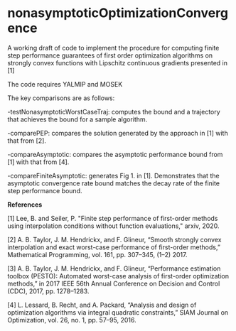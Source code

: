 # nonasymptoticOptimizationConvergence

A working draft of code to implement the procedure for computing finite step performance guarantees of first order
optimization algorithms on strongly convex functions with Lipschitz continuous gradients presented in [1]


The code requires YALMIP and MOSEK

The key comparisons are as follows:

-testNonasymptoticWorstCaseTraj: computes the bound and a trajectory that achieves the bound for a sample algorithm.

-comparePEP: compares the solution generated by the approach in [1] with that from [2].

-compareAsymptotic: compares the asymptotic performance bound from [1] with that from [4].

-compareFiniteAsymptotic: generates Fig 1. in [1]. Demonstrates that the asymptotic convergence rate bound matches the decay
rate of the finite step performance bound.

**References**

[1] Lee, B. and Seiler, P. "Finite step performance of first-order methods using interpolation conditions without function evaluations," arxiv, 2020. 

[2] A. B. Taylor, J. M. Hendrickx, and F. Glineur, “Smooth strongly convex interpolation and exact worst-case performance 
of first-order methods,” Mathematical Programming, vol. 161, pp. 307–345, (1–2) 2017. 

[3] A. B. Taylor, J. M. Hendrickx, and F. Glineur, “Performance estimation toolbox (PESTO): Automated worst-case analysis 
of first-order optimization methods,” in 2017 IEEE 56th Annual Conference on Decision and Control (CDC), 2017, pp. 1278–1283.

[4] L. Lessard, B. Recht, and A. Packard, “Analysis and design of optimization algorithms via integral quadratic constraints,”
SIAM Journal on Optimization, vol. 26, no. 1, pp. 57–95, 2016.
